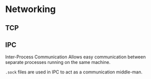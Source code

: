 # Networking

## TCP

## IPC

Inter-Process Communication
Allows easy communication between separate processes running on the same machine. 

`.sock` files are used in IPC to act as a communication middle-man. 
